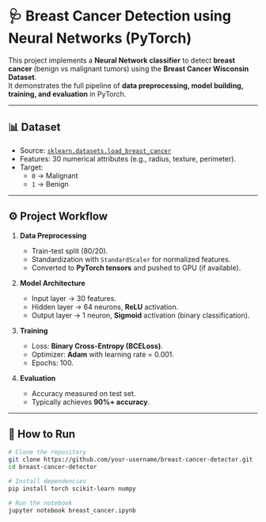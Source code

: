 # 🩺 Breast Cancer Detection using Neural Networks (PyTorch)

This project implements a **Neural Network classifier** to detect **breast cancer** (benign vs malignant tumors) using the **Breast Cancer Wisconsin Dataset**.  
It demonstrates the full pipeline of **data preprocessing, model building, training, and evaluation** in PyTorch.

---

## 📊 Dataset
- Source: [`sklearn.datasets.load_breast_cancer`](https://scikit-learn.org/stable/modules/generated/sklearn.datasets.load_breast_cancer.html)  
- Features: 30 numerical attributes (e.g., radius, texture, perimeter).  
- Target:  
  - `0` → Malignant  
  - `1` → Benign  

---

## ⚙️ Project Workflow
1. **Data Preprocessing**
   - Train-test split (80/20).  
   - Standardization with `StandardScaler` for normalized features.  
   - Converted to **PyTorch tensors** and pushed to GPU (if available).  

2. **Model Architecture**
   - Input layer → 30 features.  
   - Hidden layer → 64 neurons, **ReLU** activation.  
   - Output layer → 1 neuron, **Sigmoid** activation (binary classification).  

3. **Training**
   - Loss: **Binary Cross-Entropy (BCELoss)**.  
   - Optimizer: **Adam** with learning rate = 0.001.  
   - Epochs: 100.  

4. **Evaluation**
   - Accuracy measured on test set.  
   - Typically achieves **90%+ accuracy**.  

---

## 🚀 How to Run
```bash
# Clone the repository
git clone https://github.com/your-username/breast-cancer-detector.git
cd breast-cancer-detector

# Install dependencies
pip install torch scikit-learn numpy

# Run the notebook
jupyter notebook breast_cancer.ipynb

